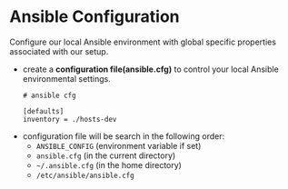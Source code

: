 # Ansible Configuration

Configure our local Ansible environment with global specific properties associated with our setup.

- create a **configuration file(ansible.cfg)** to control your local Ansible environmental settings.
   ```shell
   # ansible cfg

   [defaults]
   inventory = ./hosts-dev
   ```
- configuration file will be search in the following order:
   - `ANSIBLE_CONFIG` (environment variable if set)
   - `ansible.cfg` (in the current directory)
   - `~/.ansible.cfg` (in the home directory)
   - `/etc/ansible/ansible.cfg`